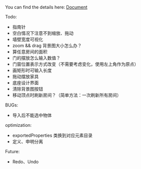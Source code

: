 You can find the details here: [Document](https://github.com/fss-ai/Eitri/wiki)


Todo:

- 指南针
- 空白情况下注意不到缩放、拖动
- 墙壁宽度可视化
- zoom && drag 背景图大小怎么办？
- 算任意房间的面积
- 门的摆放怎么输入数值？
- 门窗位置表示方式改变（不需要考虑变化，使用左上角作为原点）
- 画矩形时可输入长度
- 拖动摆放家具
- 底座设计界面
- 清除背景图按钮    
- 移动顶点时刷新房间？（简单方法：一次刷新所有房间）

BUGs:

- 导入后不能选中物体

optimization:

- exportedProperties 类换到对应元素目录
- 定义、申明分离

Future: 

- Redo、Undo
